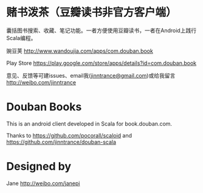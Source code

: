 赌书泼茶（豆瓣读书非官方客户端）
=============

囊括图书搜索、收藏、笔记功能。一者方便使用豆瓣读书，一者在Android上践行Scala编程。

豌豆荚 http://www.wandoujia.com/apps/com.douban.book

Play Store https://play.google.com/store/apps/details?id=com.douban.book

意见、反馈等可建issues、email我(jinntrance@gmail.com)或给我留言 http://weibo.com/jinntrance

Douban Books
=============

This is an android client developed in Scala for book.douban.com.

Thanks to https://github.com/pocorall/scaloid and https://github.com/jinntrance/douban-scala

Designed by
============= 
Jane http://weibo.com/janepi
